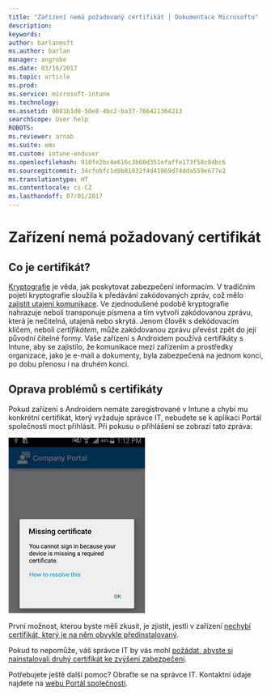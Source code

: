 ```yaml
---
title: "Zařízení nemá požadovaný certifikát | Dokumentace Microsoftu"
description: 
keywords: 
author: barlanmsft
ms.author: barlan
manager: angrobe
ms.date: 03/16/2017
ms.topic: article
ms.prod: 
ms.service: microsoft-intune
ms.technology: 
ms.assetid: 9081b1d8-50e8-4bc2-ba37-766421364213
searchScope: User help
ROBOTS: 
ms.reviewer: arnab
ms.suite: ems
ms.custom: intune-enduser
ms.openlocfilehash: 910fe2bc4e616c3b60d351efaffe173f58c04bc6
ms.sourcegitcommit: 34cfebfc1d8b81032f4d41869d74dda559e677e2
ms.translationtype: HT
ms.contentlocale: cs-CZ
ms.lasthandoff: 07/01/2017
---
```

# <a name="your-device-is-missing-a-required-certificate"></a>Zařízení nemá požadovaný certifikát

## <a name="whats-a-certificate"></a>Co je certifikát?

[Kryptografie](https://technet.microsoft.com/library/cc962030.aspx) je věda, jak poskytovat zabezpečení informacím. V tradičním pojetí kryptografie sloužila k předávání zakódovaných zpráv, což mělo [zajistit utajení komunikace](https://technet.microsoft.com/library/cc962019.aspx). Ve zjednodušené podobě kryptografie nahrazuje neboli transponuje písmena a tím vytvoří zakódovanou zprávu, která je nečitelná, utajená nebo skrytá. Jenom člověk s dekódovacím klíčem, neboli _certifikátem_, může zakódovanou zprávu převést zpět do její původní čitelné formy. Vaše zařízení s Androidem používá certifikáty s Intune, aby se zajistilo, že komunikace mezi zařízením a prostředky organizace, jako je e-mail a dokumenty, byla zabezpečená na jednom konci, po dobu přenosu i na druhém konci.

## <a name="fixing-certificate-issues"></a>Oprava problémů s certifikáty

Pokud zařízení s Androidem nemáte zaregistrované v Intune a chybí mu konkrétní certifikát, který vyžaduje správce IT, nebudete se k aplikaci Portál společnosti moct přihlásit. Při pokusu o přihlášení se zobrazí tato zpráva:

![screenshot-error-message-about-missing-certificate](./media/andr-cert_install-1-cert_missing.png)

První možnost, kterou byste měli zkusit, je zjistit, jestli v zařízení [nechybí certifikát, který je na něm obvykle předinstalovaný](your-device-is-missing-a-preinstalled-certificate-android.md).

Pokud to nepomůže, váš správce IT by vás mohl [požádat, abyste si nainstalovali druhý certifikát ke zvýšení zabezpečení](your-device-is-missing-an-IT-required-certificate-android.md).

Potřebujete ještě další pomoc? Obraťte se na správce IT. Kontaktní údaje najdete na [webu Portál společnosti](http://portal.manage.microsoft.com).
